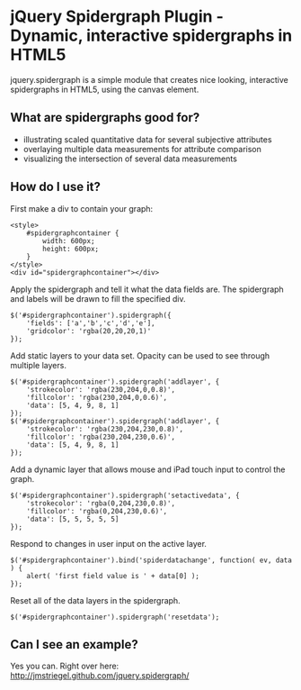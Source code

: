jQuery Spidergraph Plugin - Dynamic, interactive spidergraphs in HTML5
========================================================================

jquery.spidergraph is a simple module that creates nice looking, interactive spidergraphs in HTML5, using the canvas element.

What are spidergraphs good for?
---------------------------------

- illustrating scaled quantitative data for several subjective attributes
- overlaying multiple data measurements for attribute comparison
- visualizing the intersection of several data measurements


How do I use it?
----------------

First make a div to contain your graph:

    <style>
        #spidergraphcontainer {
            width: 600px;
            height: 600px;
        }
    </style>
    <div id="spidergraphcontainer"></div>


Apply the spidergraph and tell it what the data fields are. The spidergraph and labels will be drawn to fill the specified div.

    $('#spidergraphcontainer').spidergraph({
        'fields': ['a','b','c','d','e'],
        'gridcolor': 'rgba(20,20,20,1)'
    });
    

Add static layers to your data set. Opacity can be used to see through multiple layers.

    $('#spidergraphcontainer').spidergraph('addlayer', { 
        'strokecolor': 'rgba(230,204,0,0.8)',
        'fillcolor': 'rgba(230,204,0,0.6)',
        'data': [5, 4, 9, 8, 1]
    });
    $('#spidergraphcontainer').spidergraph('addlayer', { 
        'strokecolor': 'rgba(230,204,230,0.8)',
        'fillcolor': 'rgba(230,204,230,0.6)',
        'data': [5, 4, 9, 8, 1]
    });

Add a dynamic layer that allows mouse and iPad touch input to control the graph.


    $('#spidergraphcontainer').spidergraph('setactivedata', { 
        'strokecolor': 'rgba(0,204,230,0.8)',
        'fillcolor': 'rgba(0,204,230,0.6)',
        'data': [5, 5, 5, 5, 5]
    });


Respond to changes in user input on the active layer.

    $('#spidergraphcontainer').bind('spiderdatachange', function( ev, data ) {
        alert( 'first field value is ' + data[0] );
    });


Reset all of the data layers in the spidergraph.

    $('#spidergraphcontainer').spidergraph('resetdata');



Can I see an example?
-----------------------

Yes you can. Right over here:
http://jmstriegel.github.com/jquery.spidergraph/




